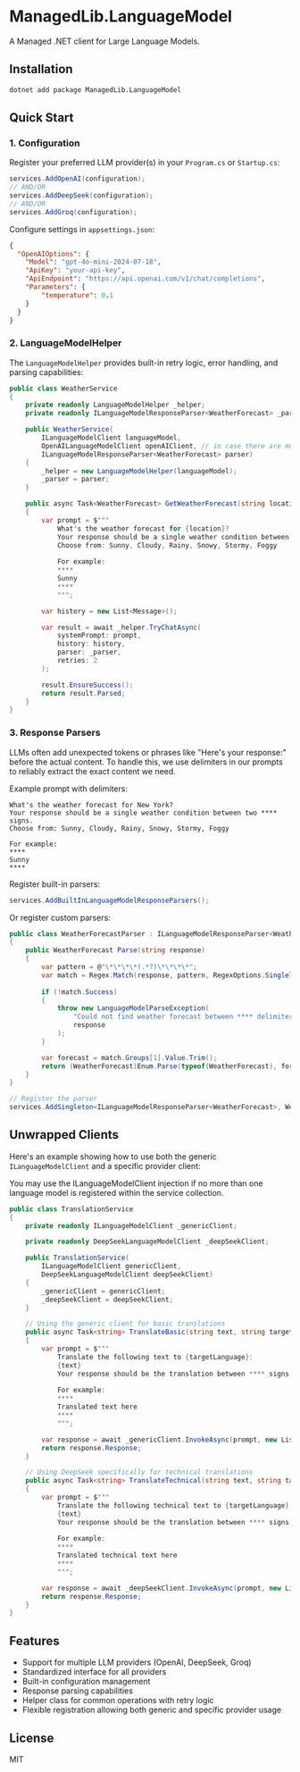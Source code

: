 # ManagedLib.LanguageModel

A Managed .NET client for Large Language Models.

## Installation

```bash
dotnet add package ManagedLib.LanguageModel
```

## Quick Start

### 1. Configuration

Register your preferred LLM provider(s) in your `Program.cs` or `Startup.cs`:

```csharp
services.AddOpenAI(configuration); 
// AND/OR
services.AddDeepSeek(configuration);  
// AND/OR
services.AddGroq(configuration);  
```

Configure settings in `appsettings.json`:

```json
{
  "OpenAIOptions": {  
    "Model": "gpt-4o-mini-2024-07-18",
    "ApiKey": "your-api-key",
    "ApiEndpoint": "https://api.openai.com/v1/chat/completions",
    "Parameters": {
        "temperature": 0.1
    }
  }
}
```

### 2. LanguageModelHelper

The `LanguageModelHelper` provides built-in retry logic, error handling, and parsing capabilities:

```csharp
public class WeatherService
{
    private readonly LanguageModelHelper _helper;
    private readonly ILanguageModelResponseParser<WeatherForecast> _parser;

    public WeatherService(
        ILanguageModelClient languageModel,
        OpenAILanguageModelClient openAIClient, // in case there are multiple service registered
        ILanguageModelResponseParser<WeatherForecast> parser)
    {
        _helper = new LanguageModelHelper(languageModel);
        _parser = parser;
    }

    public async Task<WeatherForecast> GetWeatherForecast(string location)
    {
        var prompt = $"""
            What's the weather forecast for {location}?
            Your response should be a single weather condition between two **** signs.
            Choose from: Sunny, Cloudy, Rainy, Snowy, Stormy, Foggy
            
            For example:
            ****
            Sunny
            ****
            """;

        var history = new List<Message>();

        var result = await _helper.TryChatAsync(
            systemPrompt: prompt,
            history: history,
            parser: _parser,
            retries: 2
        );

        result.EnsureSuccess();
        return result.Parsed;
    }
}
```

### 3. Response Parsers

LLMs often add unexpected tokens or phrases like "Here's your response:" before the actual content. To handle this, we use delimiters in our prompts to reliably extract the exact content we need.

Example prompt with delimiters:
```
What's the weather forecast for New York?
Your response should be a single weather condition between two **** signs.
Choose from: Sunny, Cloudy, Rainy, Snowy, Stormy, Foggy

For example:
****
Sunny
****
```

Register built-in parsers:
```csharp
services.AddBuiltInLanguageModelResponseParsers();
```

Or register custom parsers:
```csharp
public class WeatherForecastParser : ILanguageModelResponseParser<WeatherForecast>
{
    public WeatherForecast Parse(string response)
    {
        var pattern = @"\*\*\*\*(.*?)\*\*\*\*";
        var match = Regex.Match(response, pattern, RegexOptions.Singleline);
        
        if (!match.Success)
        {
            throw new LanguageModelParseException(
                "Could not find weather forecast between **** delimiters",
                response
            );
        }

        var forecast = match.Groups[1].Value.Trim();
        return (WeatherForecast)Enum.Parse(typeof(WeatherForecast), forecast, ignoreCase: true);
    }
}

// Register the parser
services.AddSingleton<ILanguageModelResponseParser<WeatherForecast>, WeatherForecastParser>();
```

## Unwrapped Clients

Here's an example showing how to use both the generic `ILanguageModelClient` and a specific provider client:

You may use the ILanguageModelClient injection if no more than one language model is registered within the service collection.

```csharp
public class TranslationService
{
    private readonly ILanguageModelClient _genericClient;

    private readonly DeepSeekLanguageModelClient _deepSeekClient;

    public TranslationService(
        ILanguageModelClient genericClient,
        DeepSeekLanguageModelClient deepSeekClient)
    {
        _genericClient = genericClient;
        _deepSeekClient = deepSeekClient;
    }

    // Using the generic client for basic translations
    public async Task<string> TranslateBasic(string text, string targetLanguage)
    {
        var prompt = $"""
            Translate the following text to {targetLanguage}:
            {text}
            Your response should be the translation between **** signs.
            
            For example:
            ****
            Translated text here
            ****
            """;

        var response = await _genericClient.InvokeAsync(prompt, new List<Message>());
        return response.Response;
    }

    // Using DeepSeek specifically for technical translations
    public async Task<string> TranslateTechnical(string text, string targetLanguage)
    {
        var prompt = $"""
            Translate the following technical text to {targetLanguage}, maintaining all technical terms:
            {text}
            Your response should be the translation between **** signs.
            
            For example:
            ****
            Translated technical text here
            ****
            """;

        var response = await _deepSeekClient.InvokeAsync(prompt, new List<Message>());
        return response.Response;
    }
}
```

## Features

- Support for multiple LLM providers (OpenAI, DeepSeek, Groq)
- Standardized interface for all providers
- Built-in configuration management
- Response parsing capabilities
- Helper class for common operations with retry logic
- Flexible registration allowing both generic and specific provider usage

## License

MIT